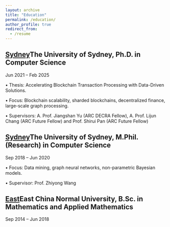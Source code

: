 ```yaml
---
layout: archive
title: "Education"
permalink: /education/
author_profile: true
redirect_from:
  - /resume
---
```


[Sydney](../image/sydney.jpg)The University of Sydney, Ph.D. in Computer Science
-
Jun 2021 – Feb 2025

• Thesis: Accelerating Blockchain Transaction Processing with Data-Driven Solutions.

• Focus: Blockchain scalability, sharded blockchains, decentralized finance, large-scale graph processing.

• Supervisors: A. Prof. Jiangshan Yu (ARC DECRA Fellow), A. Prof. Lijun Chang (ARC Future Fellow) and Prof. Shirui Pan (ARC Future Fellow)


[Sydney](../image/sydney.jpg)The University of Sydney, M.Phil. (Research) in Computer Science
-
Sep 2018 – Jun 2020

• Focus: Data mining, graph neural networks, non-parametric Bayesian models.

• Supervisor: Prof. Zhiyong Wang


[East](../image/east.jpg)East China Normal University, B.Sc. in Mathematics and Applied Mathematics
-
Sep 2014 – Jun 2018
